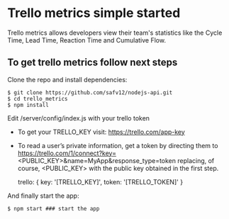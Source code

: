 # Trello metrics simple started
Trello metrics allows developers view their team's statistics like the Cycle Time, Lead Time, Reaction Time and Cumulative Flow.


## To get trello metrics follow next steps

Clone the repo and install dependencies:

    $ git clone https://github.com/safv12/nodejs-api.git
    $ cd trello_metrics
    $ npm install

Edit /server/config/index.js with your trello token

 - To get your TRELLO_KEY visit: https://trello.com/app-key
 - To read a user’s private information, get a token by directing them to https://trello.com/1/connect?key=<PUBLIC_KEY>&name=MyApp&response_type=token replacing, of course, <PUBLIC_KEY> with the public key obtained in the first step.

    trello: {
      key: '[TRELLO_KEY]',
      token: '[TRELLO_TOKEN]'
    }

And finally start the app:

    $ npm start ### start the app
